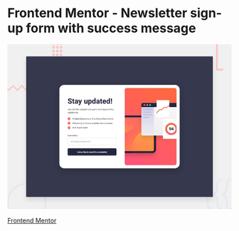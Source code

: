 # Frontend Mentor - Newsletter sign-up form with success message

![Design preview for the Newsletter sign-up form with success message coding challenge](./preview.jpg)

[Frontend Mentor](https://www.frontendmentor.io)

